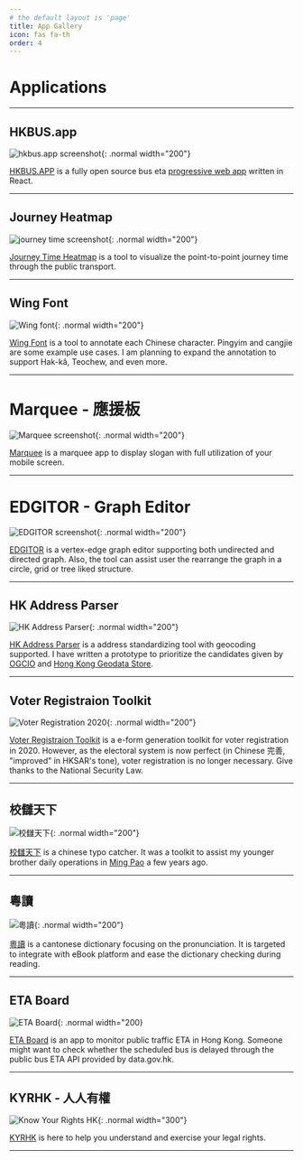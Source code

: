 ```yaml
---
# the default layout is 'page'
title: App Gallery
icon: fas fa-th
order: 4
---
```


# Applications
---
## HKBUS.app

![hkbus.app screenshot](/apps/hkbus-app.png){: .normal width="200"}

[HKBUS.APP](https://hkbus.app) is a fully open source bus eta [progressive web app](https://en.wikipedia.org/wiki/Progressive_web_app) written in React. 

---

## Journey Heatmap

![journey time screenshot](https://jt.hkbus.app/jt-share.png){: .normal width="200"}

[Journey Time Heatmap](https://jt.hkbus.app) is a tool to visualize the point-to-point journey time through the public transport.

---
## Wing Font

![Wing font](https://wing-fonts.chunlaw.io/share.png){: .normal width="200"}

[Wing Font](https://wing-fonts.chunlaw.io) is a tool to annotate each Chinese character. Pingyim and cangjie are some example use cases. I am planning to expand the annotation to support Hak-kâ, Teochew, and even more.

---

# Marquee - 應援板

![Marquee screenshot](/apps/marquee.png){: .normal width="200"}

[Marquee](https://marquee.chunlaw.io) is a marquee app to display slogan with full utilization of your mobile screen.

---

# EDGITOR - Graph Editor

![EDGITOR screenshot](/apps/edgitor.png){: .normal width="200"}

[EDGITOR](https://edgitor.chunlaw.io) is a vertex-edge graph editor supporting both undirected and directed graph. Also, the tool can assist user the rearrange the graph in a circle, grid or tree liked structure. 

---

## HK Address Parser

![HK Address Parser](https://g0vhk-io.github.io/HKAddressParser/og-image.png){: .normal width="200"}

[HK Address Parser](https://g0vhk-io.github.io/HKAddressParser/#/) is a address standardizing tool with geocoding supported. I have written a prototype to prioritize the candidates given by [OGCIO](https://data.gov.hk/tc-data/dataset/hk-ogcio-st_div_02-als) and [Hong Kong Geodata Store](https://geodata.gov.hk/gs/locationSearchAPI?).

---

## Voter Registraion Toolkit

![Voter Registration 2020](https://chunlaw.github.io/voter-registration/assets/banner.png){: .normal width="200"}

[Voter Registraion Toolkit](https://chunlaw.github.io/voter-registration) is a e-form generation toolkit for voter registration in 2020. However, as the electoral system is now perfect (in Chinese 完善, "improved" in HKSAR's tone), voter registration is no longer necessary. Give thanks to the National Security Law.

---

## 校讎天下

![校讎天下](/apps/proofreader.png){: .normal width="200"}

[校讎天下](https://proofreader.chunlaw.io) is a chinese typo catcher. It was a toolkit to assist my younger brother daily operations in [Ming Pao](https://www.mingpao.com/) a few years ago.

---

## 粵讀

![粵讀](/apps/yuedict.png){: .normal width="200"}

[粵讀](https://yuedict.app/) is a cantonese dictionary focusing on the pronunciation. It is targeted to integrate with eBook platform and ease the dictionary checking during reading.

---

## ETA Board

![ETA Board](/apps/eta-board.jpeg){: .normal width="200}

[ETA Board](https://eta-board.chunlaw.io/) is an app to monitor public traffic ETA in Hong Kong. Someone might want to check whether the scheduled bus is delayed through the public bus ETA API provided by data.gov.hk. 

---

## KYRHK - 人人有權

![Know Your Rights HK](/apps/kyrhk.png){: .normal width="300"}

[KYRHK](https://kyrhk.civicsight.org/) is here to help you understand and exercise your legal rights.

---